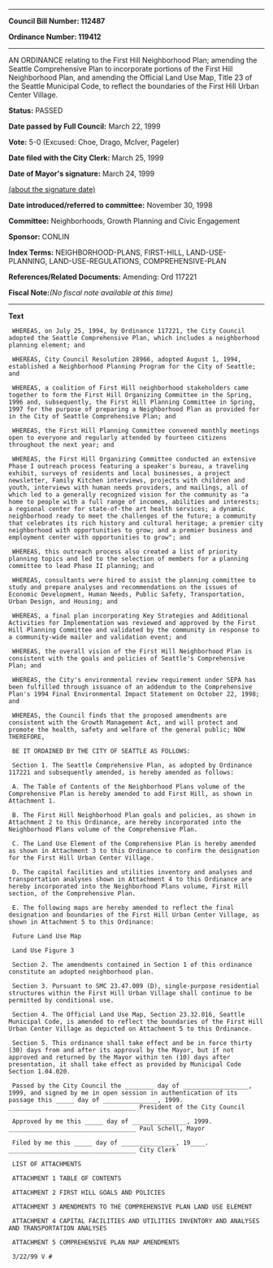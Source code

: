 

********

**Council Bill Number: 112487**
   
**Ordinance Number: 119412**
********

 AN ORDINANCE relating to the First Hill Neighborhood Plan; amending the Seattle Comprehensive Plan to incorporate portions of the First Hill Neighborhood Plan, and amending the Official Land Use Map, Title 23 of the Seattle Municipal Code, to reflect the boundaries of the First Hill Urban Center Village.

**Status:** PASSED
   
**Date passed by Full Council:** March 22, 1999
   
**Vote:** 5-0 (Excused: Choe, Drago, McIver, Pageler)
   
**Date filed with the City Clerk:** March 25, 1999
   
**Date of Mayor's signature:** March 24, 1999
   
[(about the signature date)](/~public/approvaldate.htm)
   
   
   
**Date introduced/referred to committee:** November 30, 1998
   
**Committee:** Neighborhoods, Growth Planning and Civic Engagement
   
**Sponsor:** CONLIN
   
   
**Index Terms:** NEIGHBORHOOD-PLANS, FIRST-HILL, LAND-USE-PLANNING, LAND-USE-REGULATIONS, COMPREHENSIVE-PLAN

**References/Related Documents:** Amending: Ord 117221

**Fiscal Note:**_(No fiscal note available at this time)_

********

**Text**
   
```
 WHEREAS, on July 25, 1994, by Ordinance 117221, the City Council adopted the Seattle Comprehensive Plan, which includes a neighborhood planning element; and

 WHEREAS, City Council Resolution 28966, adopted August 1, 1994, established a Neighborhood Planning Program for the City of Seattle; and

 WHEREAS, a coalition of First Hill neighborhood stakeholders came together to form the First Hill Organizing Committee in the Spring, 1996 and, subsequently, the First Hill Planning Committee in Spring, 1997 for the purpose of preparing a Neighborhood Plan as provided for in the City of Seattle Comprehensive Plan; and

 WHEREAS, the First Hill Planning Committee convened monthly meetings open to everyone and regularly attended by fourteen citizens throughout the next year; and

 WHEREAS, the First Hill Organizing Committee conducted an extensive Phase I outreach process featuring a speaker's bureau, a traveling exhibit, surveys of residents and local businesses, a project newsletter, Family Kitchen interviews, projects with children and youth, interviews with human needs providers, and mailings, all of which led to a generally recognized vision for the community as "a home to people with a full range of incomes, abilities and interests; a regional center for state-of-the art health services; a dynamic neighborhood ready to meet the challenges of the future; a community that celebrates its rich history and cultural heritage; a premier city neighborhood with opportunities to grow; and a premier business and employment center with opportunities to grow"; and

 WHEREAS, this outreach process also created a list of priority planning topics and led to the selection of members for a planning committee to lead Phase II planning; and

 WHEREAS, consultants were hired to assist the planning committee to study and prepare analyses and recommendations on the issues of Economic Development, Human Needs, Public Safety, Transportation, Urban Design, and Housing; and

 WHEREAS, a final plan incorporating Key Strategies and Additional Activities for Implementation was reviewed and approved by the First Hill Planning Committee and validated by the community in response to a community-wide mailer and validation event; and

 WHEREAS, the overall vision of the First Hill Neighborhood Plan is consistent with the goals and policies of Seattle's Comprehensive Plan; and

 WHEREAS, the City's environmental review requirement under SEPA has been fulfilled through issuance of an addendum to the Comprehensive Plan's 1994 Final Environmental Impact Statement on October 22, 1998; and

 WHEREAS, the Council finds that the proposed amendments are consistent with the Growth Management Act, and will protect and promote the health, safety and welfare of the general public; NOW THEREFORE,

 BE IT ORDAINED BY THE CITY OF SEATTLE AS FOLLOWS:

 Section 1. The Seattle Comprehensive Plan, as adopted by Ordinance 117221 and subsequently amended, is hereby amended as follows:

 A. The Table of Contents of the Neighborhood Plans volume of the Comprehensive Plan is hereby amended to add First Hill, as shown in Attachment 1.

 B. The First Hill Neighborhood Plan goals and policies, as shown in Attachment 2 to this Ordinance, are hereby incorporated into the Neighborhood Plans volume of the Comprehensive Plan.

 C. The Land Use Element of the Comprehensive Plan is hereby amended as shown in Attachment 3 to this Ordinance to confirm the designation for the First Hill Urban Center Village.

 D. The capital facilities and utilities inventory and analyses and transportation analyses shown in Attachment 4 to this Ordinance are hereby incorporated into the Neighborhood Plans volume, First Hill section, of the Comprehensive Plan.

 E. The following maps are hereby amended to reflect the final designation and boundaries of the First Hill Urban Center Village, as shown in Attachment 5 to this Ordinance:

 Future Land Use Map

 Land Use Figure 3

 Section 2. The amendments contained in Section 1 of this ordinance constitute an adopted neighborhood plan.

 Section 3. Pursuant to SMC 23.47.009 (D), single-purpose residential structures within the First Hill Urban Village shall continue to be permitted by conditional use.

 Section 4. The Official Land Use Map, Section 23.32.016, Seattle Municipal Code, is amended to reflect the boundaries of the First Hill Urban Center Village as depicted on Attachment 5 to this Ordinance.

 Section 5. This ordinance shall take effect and be in force thirty (30) days from and after its approval by the Mayor, but if not approved and returned by the Mayor within ten (10) days after presentation, it shall take effect as provided by Municipal Code Section 1.04.020.

 Passed by the City Council the ________ day of __________________, 1999, and signed by me in open session in authentication of its passage this _____ day of _______________, 1999. ___________________________________ President of the City Council

 Approved by me this _____ day of _______________, 1999. ___________________________________ Paul Schell, Mayor

 Filed by me this _____ day of _______________, 19____. ___________________________________ City Clerk

 LIST OF ATTACHMENTS

 ATTACHMENT 1 TABLE OF CONTENTS

 ATTACHMENT 2 FIRST HILL GOALS AND POLICIES

 ATTACHMENT 3 AMENDMENTS TO THE COMPREHENSIVE PLAN LAND USE ELEMENT

 ATTACHMENT 4 CAPITAL FACILITIES AND UTILITIES INVENTORY AND ANALYSES AND TRANSPORTATION ANALYSES

 ATTACHMENT 5 COMPREHENSIVE PLAN MAP AMENDMENTS

 3/22/99 V #

```
